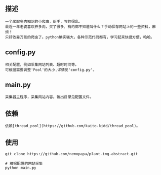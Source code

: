## 描述
    一个爬取多肉知识的小爬虫，新手，写的很乱。
    最近一年老婆喜欢养多肉，买了很多，有的都不知道叫什么？手动保存网站上的一些资料，麻烦！
    只好依靠万能的爬虫了。python确实强大，各种示范代码都有，学习起来快捷方便，哈哈。

## config.py
    相关配置，例如采集网站列表、超时时间等。
    可根据需要调整'Pool'的大小,详情见'config.py'。

## main.py
    采集器主程序，采集网站内容，输出目录见配置文件。

## 依赖
    依赖[thread_pool](https://github.com/kaito-kidd/thread_pool)。

## 使用
    git clone https://github.com/nemopapa/plant-img-abstract.git

    # 根据配置的网站采集
    python main.py

